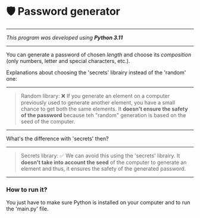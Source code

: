 # 🛡️ Password generator
---

_This program was developed using **Python 3.11**_

---
You can generate a password of chosen *length* and choose its *composition* (only numbers, letter and special characters, etc.).

Explanations about choosing the 'secrets' librairy instead of the 'random' one:

---

> Random library: ❌
If you generate an element on a computer previously used to generate another element, you have a small chance to get both the same elements. It **doesn't ensure the safety of the password** because teh "random" generation is based on the seed of the computer.
---

What's the difference with 'secrets' then?

---
> Secrets library: ✅
We can avoid this using the 'secrets' librairy. It **doesn't take into account the seed** of the computer to generate an element and thus, it ensures the safety of the generated password.



---

### How to run it?
You just have to make sure Python is installed on your computer and to run the 'main.py' file.
